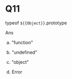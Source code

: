 # Q11

typeof `${{Object}}`.prototype



Ans

 a. "function"

 b. "undefined"

 c. "object"

 d. Error
